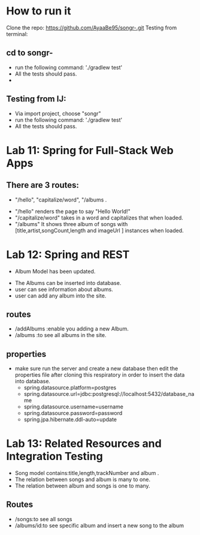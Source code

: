 # How to run it

Clone the repo: https://github.com/AyaaBe95/songr-.git
Testing from terminal:

## cd to songr-
- run the following command: './gradlew test'
- All the tests should pass.
- 
## Testing from IJ:

- Via import project, choose "songr"
- run the following command: './gradlew test'
- All the tests should pass.

# Lab 11: Spring for Full-Stack Web Apps 

## There are 3 routes: 
*  "/hello", "capitalize/word", "/albums .
- "/hello" renders the page to say "Hello World!"
- "/capitalize/word" takes in a word and capitalizes that when loaded.
- "/albums" It shows three album of songs with [title,artist,songCount,length and imageUrl ] instances when loaded.


# Lab 12: Spring and REST 

 * Album Model has been updated.
  - The Albums can be inserted into database.
  - user can see information about albums.
  - user can add any album into the site.
## routes
 * /addAlbums :enable you adding a new Album.
 * /albums :to see all albums in the site.

## properties
 * make sure run the server and create a new database then edit the properties file after cloning this respiratory in order to insert the data into database. 
   - spring.datasource.platform=postgres
   - spring.datasource.url=jdbc:postgresql://localhost:5432/database_name
   - spring.datasource.username=username
   - spring.datasource.password=password
   - spring.jpa.hibernate.ddl-auto=update

# Lab 13: Related Resources and Integration Testing
- Song model contains:title,length,trackNumber and album .
- The relation between songs and album is many to one.
- The relation between album and songs is one to many.

## Routes
- /songs:to see all songs
- /albums/id:to see specific album and insert a new song to the album


